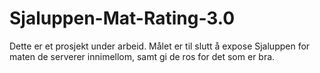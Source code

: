 # Sjaluppen-Mat-Rating-3.0
<p>Dette er et prosjekt under arbeid. Målet er til slutt å expose Sjaluppen for maten de serverer innimellom, samt gi de ros for det som er bra.</p>
